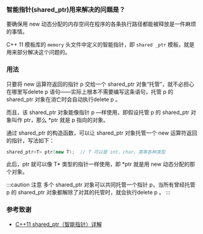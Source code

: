 ### 智能指针(shared_ptr)用来解决的问题是？
要确保用 new 动态分配的内存空间在程序的各条执行路径都能被释放是一件麻烦的事情。

C++ 11 模板库的 `memory` 头文件中定义的智能指针，即 `shared _ptr` 模板，就是用来部分解决这个问题的。

### 用法
只要将 new 运算符返回的指针 p 交给一个 shared_ptr 对象“托管”，就不必担心在哪里写delete p 语句——实际上根本不需要编写这条语句，托管 p 的 shared_ptr 对象在消亡时会自动执行delete p 。

而且，该 shared_ptr 对象能像指针 p —样使用，即假设托管 p 的 shared_ptr 对象叫作 ptr，那么 *ptr 就是 p 指向的对象。

通过 shared_ptr 的构造函数，可以让 shared_ptr 对象托管一个 new 运算符返回的指针，写法如下：
```cpp
shared_ptr<T> ptr(new T);  // T 可以是 int、char、类等各种类型
```
此后，ptr 就可以像 T* 类型的指针一样使用，即 *ptr 就是用 new 动态分配的那个对象。

:::caution 注意
多个 shared_ptr 对象可以共同托管一个指针 p，当所有曾经托管 p 的 shared_ptr 对象都解除了对其的托管时，就会执行delete p 。
:::


### 参考致谢
- [C++11 shared_ptr（智能指针）详解](http://c.biancheng.net/view/430.html)